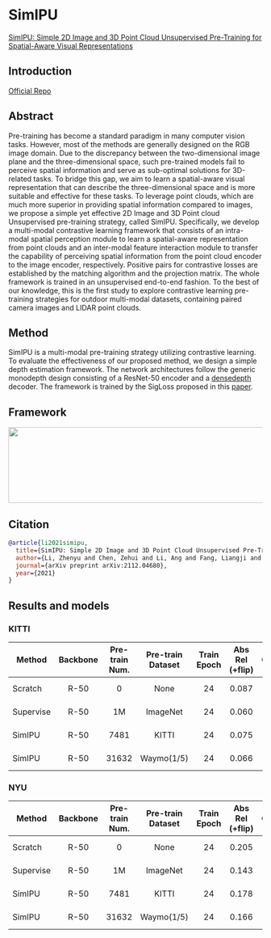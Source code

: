 # SimIPU

[SimIPU: Simple 2D Image and 3D Point Cloud Unsupervised Pre-Training
for Spatial-Aware Visual Representations](https://arxiv.org/abs/2112.04680)

## Introduction

<a href="https://github.com/zhyever/SimIPU">Official Repo</a>

## Abstract

Pre-training has become a standard paradigm in many computer vision tasks. However, most of the methods are generally designed on the RGB image domain. Due to the discrepancy between the two-dimensional image plane and the three-dimensional space, such pre-trained models fail to perceive spatial information and serve as sub-optimal solutions for 3D-related tasks. To bridge this gap, we aim to learn a spatial-aware visual representation that can describe the three-dimensional space and is more suitable and effective for these tasks. To leverage point clouds, which are much more superior in providing spatial information compared to images, we propose a simple yet effective 2D Image and 3D Point cloud Unsupervised pre-training strategy, called SimIPU. Specifically, we develop a multi-modal contrastive learning framework that consists of an intra-modal spatial perception module to learn a spatial-aware representation from point clouds and an inter-modal feature interaction module to transfer the capability of perceiving spatial information from the point cloud encoder to the image encoder, respectively. Positive pairs for contrastive losses are established by the matching algorithm and the projection matrix. The whole framework is trained in an unsupervised end-to-end fashion. To the best of our knowledge, this is the first study to explore contrastive learning pre-training strategies for outdoor multi-modal datasets, containing paired camera images and LIDAR point clouds.

## Method
SimIPU is a multi-modal pre-training strategy utilizing contrastive learning. To evaluate the effectiveness of our proposed method, we design a simple depth estimation framework. The network architectures follow the generic monodepth design consisting of a ResNet-50 encoder and a [densedepth](https://arxiv.org/abs/1812.11941) decoder. The framework is trained by the SigLoss proposed in this [paper](https://arxiv.org/abs/1411.4734).

## Framework
<div align=center><img width="550" height="150" src="resources/images/simipu-framework.png"/></div>

## Citation

```bibtex
@article{li2021simipu,
  title={SimIPU: Simple 2D Image and 3D Point Cloud Unsupervised Pre-Training for Spatial-Aware Visual Representations},
  author={Li, Zhenyu and Chen, Zehui and Li, Ang and Fang, Liangji and Jiang, Qinhong and Liu, Xianming and Jiang, Junjun and Zhou, Bolei and Zhao, Hang},
  journal={arXiv preprint arXiv:2112.04680},
  year={2021}
}
```

## Results and models

### KITTI

| Method | Backbone | Pre-train Num. | Pre-train Dataset | Train Epoch | Abs Rel (+flip) | Config | Download |
| ------ | :--------: | :--------------: | :---------: | :----: | :--------------: | :------: | :--------: |
| Scratch   |   R-50   | 0     |  None      |   24   | 0.087 |   [config](simipu_r50_scratch_kitti_24e.py) | [log](resources/logs/scratch_kitti_24e.txt) \| [model](https://drive.google.com/file/d/1Ydcn7x60yPb5hSHnU-76AjyO6HEJ4GZ6/view?usp=sharing)
| Supervise |   R-50   | 1M    |  ImageNet  |   24   | 0.060 |   [config](simipu_supervise_imagenet_kitti_24e.py) | [log](resources/logs/supervise_imagenet_kitti_24e.txt) \| [model](https://drive.google.com/file/d/1yOy_A_U36RNxkh-qK_AKn5Ew7u1J8_yY/view?usp=sharing)
| SimIPU    |   R-50   | 7481  |  KITTI     |   24   | 0.075 |   [config](simipu_r50_kitti_kitti_24e.py) | [log](resources/logs/kitti_kitti_24e.txt) \| [model](https://drive.google.com/file/d/1Z1_5jLiMK7yf1xeLYYdFyfHPvAhvEZId/view?usp=sharing)
| SimIPU    |   R-50   | 31632 |  Waymo(1/5)|   24   | 0.066 |   [config](simipu_r50_waymo_kitti_24e.py) | [log](resources/logs/waymo_kitti_24e.txt) \| [model](https://drive.google.com/file/d/1iItDyeGT5bc07MC-OYfjOhSPQf0Bm2w_/view?usp=sharing)




### NYU

| Method | Backbone | Pre-train Num. | Pre-train Dataset | Train Epoch | Abs Rel (+flip) | Config | Download |
| ------ | :--------: | :--------------: | :---------: | :----: | :--------------: | :------: | :--------: |
| Scratch   |   R-50  | 0     |  None      |   24   | 0.205 |   [config](simipu_r50_scratch_nyu_24e.py)  |  [log](resources/logs/scratch_nyu_24e.txt) \| [model](https://drive.google.com/file/d/18YUBcV1oTNdvMihhiVFqEWdR-Rc63sHT/view?usp=sharing)
| Supervise |   R-50  | 1M    |  ImageNet  |   24   | 0.143 |   [config](simipu_r50_supervise_imagenet_nyu_24e.py)  |  [log](resources/logs/supervise_imagenet_nyu_24e.txt) \| [model](https://drive.google.com/file/d/1r7GYoVRttsszmqdL4O4i9g7VXPgem0TO/view?usp=sharing)
| SimIPU    |   R-50  | 7481  |  KITTI     |   24   | 0.178 |   [config](simipu_r50_kitti_nyu_24e.py)  |  [log](resources/logs/kitti_nyu_24e.txt) \| [model](https://drive.google.com/file/d/1aCLayaZVYoZfYfARjzvGCcCMp9fPROeO/view?usp=sharing)
| SimIPU    |   R-50  | 31632 |  Waymo(1/5)|   24   | 0.166 |   [config](simipu_r50_waymo_nyu_24e.py)  |  [log](resources/logs/waymo_nyu_24e.txt) \| [model](https://drive.google.com/file/d/180TzlKzdldqzESPnZRldUu11Cka_hOzV/view?usp=sharing)


